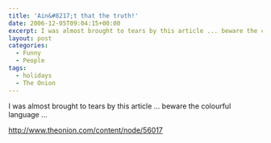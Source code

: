 ```yaml
---
title: 'Ain&#8217;t that the truth!'
date: 2006-12-05T09:04:15+00:00
excerpt: I was almost brought to tears by this article ... beware the colourful language
layout: post
categories:
  - Funny
  - People
tags:
  - holidays
  - The Onion
---
```

I was almost brought to tears by this article &#8230; beware the colourful language &#8230;

<http://www.theonion.com/content/node/56017>